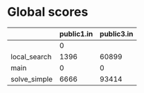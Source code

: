 # Global scores 

| | public1.in | public3.in |
| --- | --- | --- |
| |  0 |
| local_search|  1396 |  60899 |
| main|  0 |  0 |
| solve_simple|  6666 |  93414 |
